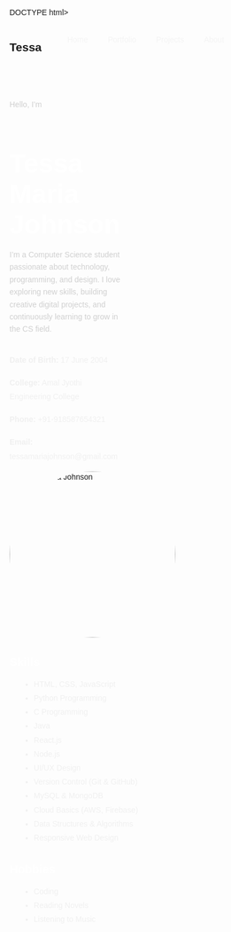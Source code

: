 DOCTYPE html>
<html lang="en">
<head>
  <meta charset="UTF-8" />
  <meta name="viewport" content="width=device-width, initial-scale=1.0"/>
  <title>Tessa Maria Johnson Portfolio</title>
  <link href="https://fonts.googleapis.com/css2?family=Poppins:wght@300;600&display=swap" rel="stylesheet"/>
  <style>
    * {
      margin: 0;
      padding: 0;
      box-sizing: border-box;
      font-family: 'Poppins', sans-serif;
    }

    body {
      background: url(https://t3.ftcdn.net/jpg/04/35/60/34/360_F_435603418_Wq7wq8dPK1lJk2p3MZhENa52g9DEHGoe.jpg) no-repeat center center fixed;
      background-size: cover;
      color: #f4f4f4;
      padding: 2rem;
    }

    header {
      display: flex;
      justify-content: space-between;
      align-items: center;
    }

    nav a {
      color: #f4f4f4;
      margin: 0 1rem;
      text-decoration: none;
      font-weight: 300;
    }

    .hero {
      display: flex;
      flex-wrap: wrap;
      margin-top: 4rem;
      align-items: center;
      justify-content: space-between;
    }

    .hero-text {
      max-width: 50%;
    }

    .hero-text h1 {
      font-size: 3rem;
      font-weight: 600;
      color: #ffffff;
    }

    .hero-text p {
      margin-top: 1rem;
      line-height: 1.6;
      color: #d0d0d0;
    }

    .contact-info, .skills, .hobbies {
      margin-top: 2rem;
    }

    .contact-info p, .skills ul, .hobbies ul {
      color: #f0f0f0;
      line-height: 1.8;
    }

    .section h2 {
      margin-bottom: 1rem;
      color: #ffffff;
    }

    ul {
      list-style-type: disc;
      margin-left: 20px;
    }

    .hero-image img {
      width: 300px;
      border-radius: 50%;
    }
  </style>
</head>
<body>

  <header>
    <h2>Tessa</h2>
    <nav>
      <a href="#">Home</a>
      <a href="#">Portfolio</a>
      <a href="#">Projects</a>
      <a href="#">About</a>
    </nav>
  </header>

  <section class="hero">
    <div class="hero-text">
      <p>Hello, I’m</p>
      <h1>Tessa Maria Johnson</h1>
      <p>I’m a Computer Science student passionate about technology, programming, and design. I love exploring new skills, building creative digital projects, and continuously learning to grow in the CS field.</p>
      <div class="contact-info">
        <p><strong>Date of Birth:</strong> 17 June 2004</p>
        <p><strong>College:</strong> Amal Jyothi Engineering College</p>
        <p><strong>Phone:</strong> +91-918587654321</p>
        <p><strong>Email:</strong> tessamariajohnson@gmail.com</p>
      </div>
    </div>
    <div class="hero-image">
      <img src="your-photo.jpg" alt="Tessa Maria Johnson">
    </div>
  </section>

  <section class="section skills">
    <h2>Skills</h2>
    <ul>
      <li>HTML, CSS, JavaScript</li>
      <li>Python Programming</li>
      <li>C Programming</li>
      <li>Java</li>
      <li>React.js</li>
      <li>Node.js</li>
      <li>UI/UX Design</li>
      <li>Version Control (Git & GitHub)</li>
      <li>MySQL & MongoDB</li>
      <li>Cloud Basics (AWS, Firebase)</li>
      <li>Data Structures & Algorithms</li>
      <li>Responsive Web Design</li>
    </ul>
  </section>

  <section class="section hobbies">
    <h2>Hobbies</h2>
    <ul>
      <li>Coding</li>
      <li>Reading Novels</li>
      <li>Listening to Music</li>
    </ul>
  </section>

</body>
</html>
